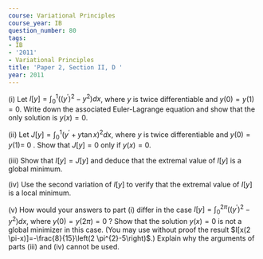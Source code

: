 ```yaml
---
course: Variational Principles
course_year: IB
question_number: 80
tags:
- IB
- '2011'
- Variational Principles
title: 'Paper 2, Section II, D '
year: 2011
---
```




(i) Let $I[y]=\int_{0}^{1}\left(\left(y^{\prime}\right)^{2}-y^{2}\right) d x$, where $y$ is twice differentiable and $y(0)=y(1)=0$. Write down the associated Euler-Lagrange equation and show that the only solution is $y(x)=0$.

(ii) Let $J[y]=\int_{0}^{1}\left(y^{\prime}+y \tan x\right)^{2} d x$, where $y$ is twice differentiable and $y(0)=y(1)=$ 0 . Show that $J[y]=0$ only if $y(x)=0$.

(iii) Show that $I[y]=J[y]$ and deduce that the extremal value of $I[y]$ is a global minimum.

(iv) Use the second variation of $I[y]$ to verify that the extremal value of $I[y]$ is a local minimum.

(v) How would your answers to part (i) differ in the case $I[y]=\int_{0}^{2 \pi}\left(\left(y^{\prime}\right)^{2}-y^{2}\right) d x$, where $y(0)=y(2 \pi)=0$ ? Show that the solution $y(x)=0$ is not a global minimizer in this case. (You may use without proof the result $I[x(2 \pi-x)]=-\frac{8}{15}\left(2 \pi^{2}-5\right)$.) Explain why the arguments of parts (iii) and (iv) cannot be used.